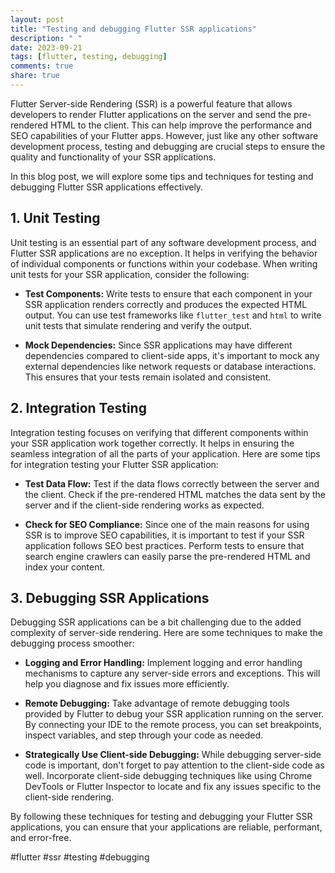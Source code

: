 ```yaml
---
layout: post
title: "Testing and debugging Flutter SSR applications"
description: " "
date: 2023-09-21
tags: [flutter, testing, debugging]
comments: true
share: true
---
```


Flutter Server-side Rendering (SSR) is a powerful feature that allows developers to render Flutter applications on the server and send the pre-rendered HTML to the client. This can help improve the performance and SEO capabilities of your Flutter apps. However, just like any other software development process, testing and debugging are crucial steps to ensure the quality and functionality of your SSR applications.

In this blog post, we will explore some tips and techniques for testing and debugging Flutter SSR applications effectively.

## 1. Unit Testing

Unit testing is an essential part of any software development process, and Flutter SSR applications are no exception. It helps in verifying the behavior of individual components or functions within your codebase. When writing unit tests for your SSR application, consider the following:

- **Test Components:** Write tests to ensure that each component in your SSR application renders correctly and produces the expected HTML output. You can use test frameworks like `flutter_test` and `html` to write unit tests that simulate rendering and verify the output.

- **Mock Dependencies:** Since SSR applications may have different dependencies compared to client-side apps, it's important to mock any external dependencies like network requests or database interactions. This ensures that your tests remain isolated and consistent.

## 2. Integration Testing

Integration testing focuses on verifying that different components within your SSR application work together correctly. It helps in ensuring the seamless integration of all the parts of your application. Here are some tips for integration testing your Flutter SSR application:

- **Test Data Flow:** Test if the data flows correctly between the server and the client. Check if the pre-rendered HTML matches the data sent by the server and if the client-side rendering works as expected.

- **Check for SEO Compliance:** Since one of the main reasons for using SSR is to improve SEO capabilities, it is important to test if your SSR application follows SEO best practices. Perform tests to ensure that search engine crawlers can easily parse the pre-rendered HTML and index your content.

## 3. Debugging SSR Applications

Debugging SSR applications can be a bit challenging due to the added complexity of server-side rendering. Here are some techniques to make the debugging process smoother:

- **Logging and Error Handling:** Implement logging and error handling mechanisms to capture any server-side errors and exceptions. This will help you diagnose and fix issues more efficiently.

- **Remote Debugging:** Take advantage of remote debugging tools provided by Flutter to debug your SSR application running on the server. By connecting your IDE to the remote process, you can set breakpoints, inspect variables, and step through your code as needed.

- **Strategically Use Client-side Debugging:** While debugging server-side code is important, don't forget to pay attention to the client-side code as well. Incorporate client-side debugging techniques like using Chrome DevTools or Flutter Inspector to locate and fix any issues specific to the client-side rendering.

By following these techniques for testing and debugging your Flutter SSR applications, you can ensure that your applications are reliable, performant, and error-free.

#flutter #ssr #testing #debugging